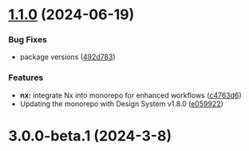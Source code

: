 # [1.1.0](https://github.com/ongov/ontario-frontend/compare/v3.0.0...v1.1.0) (2024-06-19)


### Bug Fixes

* package versions ([492d783](https://github.com/ongov/ontario-frontend/commit/492d783a7b5bad75a8430f3f7fcc27bad2902d28))


### Features

* **nx:** integrate Nx into monorepo for enhanced workflows ([c4763d6](https://github.com/ongov/ontario-frontend/commit/c4763d6deff19bd09cb6023404b83448ff4420ca))
* Updating the monorepo with Design System v1.8.0 ([e059922](https://github.com/ongov/ontario-frontend/commit/e059922ff78a1cccb3b7ce0141a87c24dcaf5e81))



# 3.0.0-beta.1 (2024-3-8)



